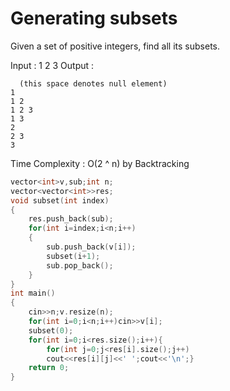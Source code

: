 # Generating subsets

Given a set of positive integers, find all its subsets.
         
Input : 1 2 3
Output :
```
  (this space denotes null element)
1
1 2
1 2 3
1 3
2
2 3
3
```
Time Complexity : O(2 ^ n)  by Backtracking

```cpp
vector<int>v,sub;int n;
vector<vector<int>>res;
void subset(int index)
{
    res.push_back(sub);
    for(int i=index;i<n;i++)
    {
        sub.push_back(v[i]);
        subset(i+1);
        sub.pop_back();
    }
}
int main()
{
    cin>>n;v.resize(n);
    for(int i=0;i<n;i++)cin>>v[i];
    subset(0);
    for(int i=0;i<res.size();i++){
        for(int j=0;j<res[i].size();j++)
        cout<<res[i][j]<<' ';cout<<'\n';}
    return 0;
}
```

